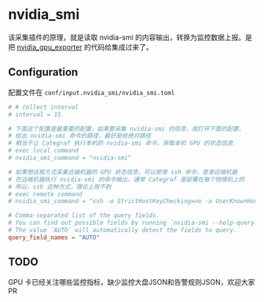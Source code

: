# nvidia_smi

该采集插件的原理，就是读取 nvidia-smi 的内容输出，转换为监控数据上报。是把 [nvidia_gpu_exporter](https://github.com/utkuozdemir/nvidia_gpu_exporter) 的代码给集成过来了。

## Configuration

配置文件在 `conf/input.nvidia_smi/nvidia_smi.toml`

```toml
# # collect interval
# interval = 15

# 下面这个配置是最重要的配置，如果要采集 nvidia-smi 的信息，就打开下面的配置，
# 给出 nvidia-smi 命令的路径，最好是给绝对路径
# 相当于让 Categraf 执行本机的 nvidia-smi 命令，获取本机 GPU 的状态信息
# exec local command
# nvidia_smi_command = "nvidia-smi"

# 如果想远程方式采集远端机器的 GPU 状态信息，可以使用 ssh 命令，登录远端机器
# 在远端机器执行 nvidia-smi 的命令输出，通常 Categraf 是部署在每个物理机上的
# 所以，ssh 这种方式，理论上用不到
# exec remote command
# nvidia_smi_command = "ssh -o StrictHostKeyChecking=no -o UserKnownHostsFile=/dev/null SSH_USER@SSH_HOST nvidia-smi"

# Comma-separated list of the query fields.
# You can find out possible fields by running `nvidia-smi --help-query-gpus`.
# The value `AUTO` will automatically detect the fields to query.
query_field_names = "AUTO"
```

## TODO

GPU 卡已经关注哪些监控指标，缺少监控大盘JSON和告警规则JSON，欢迎大家 PR